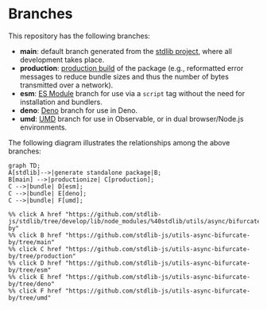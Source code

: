 <!--

@license Apache-2.0

Copyright (c) 2022 The Stdlib Authors.

Licensed under the Apache License, Version 2.0 (the "License");
you may not use this file except in compliance with the License.
You may obtain a copy of the License at

    http://www.apache.org/licenses/LICENSE-2.0

Unless required by applicable law or agreed to in writing, software
distributed under the License is distributed on an "AS IS" BASIS,
WITHOUT WARRANTIES OR CONDITIONS OF ANY KIND, either express or implied.
See the License for the specific language governing permissions and
limitations under the License.

-->

# Branches

This repository has the following branches:

-   **main**: default branch generated from the [stdlib project][stdlib-url], where all development takes place.
-   **production**: [production build][production-url] of the package (e.g., reformatted error messages to reduce bundle sizes and thus the number of bytes transmitted over a network).
-   **esm**: [ES Module][esm-url] branch for use via a `script` tag without the need for installation and bundlers.
-   **deno**: [Deno][deno-url] branch for use in Deno.
-   **umd**: [UMD][umd-url] branch for use in Observable, or in dual browser/Node.js environments.

The following diagram illustrates the relationships among the above branches:

```mermaid
graph TD;
A[stdlib]-->|generate standalone package|B;
B[main] -->|productionize| C[production];
C -->|bundle| D[esm];
C -->|bundle| E[deno];
C -->|bundle| F[umd];

%% click A href "https://github.com/stdlib-js/stdlib/tree/develop/lib/node_modules/%40stdlib/utils/async/bifurcate-by"
%% click B href "https://github.com/stdlib-js/utils-async-bifurcate-by/tree/main"
%% click C href "https://github.com/stdlib-js/utils-async-bifurcate-by/tree/production"
%% click D href "https://github.com/stdlib-js/utils-async-bifurcate-by/tree/esm"
%% click E href "https://github.com/stdlib-js/utils-async-bifurcate-by/tree/deno"
%% click F href "https://github.com/stdlib-js/utils-async-bifurcate-by/tree/umd"
```

[stdlib-url]: https://github.com/stdlib-js/stdlib/tree/develop/lib/node_modules/%40stdlib/utils/async/bifurcate-by
[production-url]: https://github.com/stdlib-js/utils-async-bifurcate-by/tree/production
[deno-url]: https://github.com/stdlib-js/utils-async-bifurcate-by/tree/deno
[umd-url]: https://github.com/stdlib-js/utils-async-bifurcate-by/tree/umd
[esm-url]: https://github.com/stdlib-js/utils-async-bifurcate-by/tree/esm